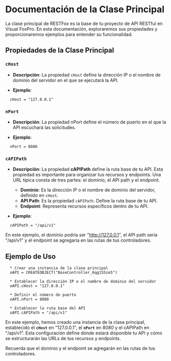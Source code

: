 # Documentación de la Clase Principal

La clase principal de RESTFox es la base de tu proyecto de API RESTful en Visual FoxPro. En esta documentación, exploraremos sus propiedades y proporcionaremos ejemplos para entender su funcionalidad.

## Propiedades de la Clase Principal

### `cHost`

- **Descripción**: La propiedad `cHost` define la dirección IP o el nombre de dominio del servidor en el que se ejecutará la API.

- **Ejemplo**:
```foxpro
  cHost = "127.0.0.1"
```

### `nPort`

- **Descripción**: La propiedad nPort define el número de puerto en el que la API escuchará las solicitudes.

- **Ejemplo**:
```foxpro
  nPort = 8080
```

### `cAPIPath`
- **Descripción**: La propiedad **cAPIPath** define la ruta base de tu API. Esta propiedad es importante para organizar tus recursos y endpoints. Una URL típica consta de tres partes: el dominio, el API path y el endpoint.
  - **Dominio**: Es la dirección IP o el nombre de dominio del servidor, definido en `cHost`.
  - **API Path**: Es la propiedad `cAPIPath`. Define la ruta base de tu API.
  - **Endpoint**: Representa recursos específicos dentro de tu API.

- **Ejemplo**:
```foxpro
  cAPIPath = "/api/v1"
```

En este ejemplo, el dominio podría ser "http://127.0.0.1", el API path sería "/api/v1" y el endpoint se agregaría en las rutas de tus controladores.

## Ejemplo de Uso
```foxpro
  * Crear una instancia de la clase principal
  oAPI = CREATEOBJECT("BaseController_6qg155ze5")
  
  * Establecer la dirección IP o el nombre de dominio del servidor
  oAPI.cHost = "127.0.0.1"
  
  * Definir el número de puerto
  oAPI.nPort = 8080
  
  * Establecer la ruta base del API
  oAPI.cAPIPath = "/api/v1"
```

En este ejemplo, hemos creado una instancia de la clase principal, establecido el **`cHost`** en "127.0.0.1", el **`nPort`** en 8080 y el cAPIPath en "/api/v1". Esta configuración define dónde estará disponible tu API y cómo se estructurarán las URLs de tus recursos y endpoints.

Recuerda que el dominio y el endpoint se agregarán en las rutas de tus controladores.
